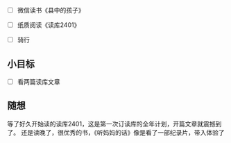 - [ ] 微信读书《县中的孩子》
- [ ] 纸质阅读《读库2401》
- [ ] 骑行


## 小目标
- [ ] 看两篇读库文章

## 随想
等了好久开始读的读库2401，这是第一次订读库的全年计划，开篇文章就震撼到了。
还是读晚了，很优秀的书，《听妈妈的话》像是看了一部纪录片，带入体验了